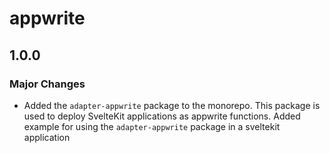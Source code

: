 # appwrite

## 1.0.0

### Major Changes

- Added the `adapter-appwrite` package to the monorepo. This package is used to deploy SvelteKit applications as appwrite functions.
  Added example for using the `adapter-appwrite` package in a sveltekit application
